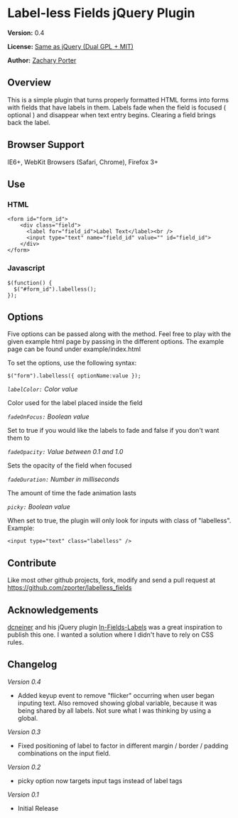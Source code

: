 # Label-less Fields jQuery Plugin

__Version:__ 0.4

__License:__ [Same as jQuery (Dual GPL + MIT)](http://jquery.org/license)

__Author:__ [Zachary Porter](http://zporter.tumblr.com)

## Overview

This is a simple plugin that turns properly formatted HTML forms into forms with fields that have labels in them. Labels fade when the field is focused ( optional ) and disappear when text entry begins. Clearing a field brings back the label.

## Browser Support

IE6+, WebKit Browsers (Safari, Chrome), Firefox 3+

## Use

### HTML

	<form id="form_id">
		<div class="field">
		  <label for="field_id">Label Text</label><br />
		  <input type="text" name="field_id" value="" id="field_id">
		</div>
	</form>

### Javascript

	$(function() {
	  $("#form_id").labelless();
	});

## Options

Five options can be passed along with the method. Feel free to play with the given example html page by passing in the different options. The example page can be found under example/index.html

To set the options, use the following syntax:

	$("form").labelless({ optionName:value });

*<code>labelColor:</code> Color value*

Color used for the label placed inside the field

*<code>fadeOnFocus:</code> Boolean value*

Set to true if you would like the labels to fade and false if you don't want them to

*<code>fadeOpacity:</code> Value between 0.1 and 1.0*

Sets the opacity of the field when focused

*<code>fadeDuration:</code> Number in milliseconds*

The amount of time the fade animation lasts

*<code>picky:</code> Boolean value*

When set to true, the plugin will only look for inputs with class of "labelless". Example:

	<input type="text" class="labelless" />
	
## Contribute

Like most other github projects, fork, modify and send a pull request at https://github.com/zporter/labelless_fields

## Acknowledgements

[dcneiner](https://github.com/dcneiner) and his jQuery plugin [In-Fields-Labels](https://github.com/dcneiner/In-Field-Labels-jQuery-Plugin) was a great inspiration to publish this one. I wanted a solution where I didn't have to rely on CSS rules.

## Changelog

*Version 0.4*

* Added keyup event to remove "flicker" occurring when user began inputing text. Also removed showing global variable, because it was being shared by all labels. Not sure what I was thinking by using a global.

*Version 0.3*

* Fixed positioning of label to factor in different margin / border / padding combinations on the input field.

*Version 0.2*

* picky option now targets input tags instead of label tags

*Version 0.1*

* Initial Release